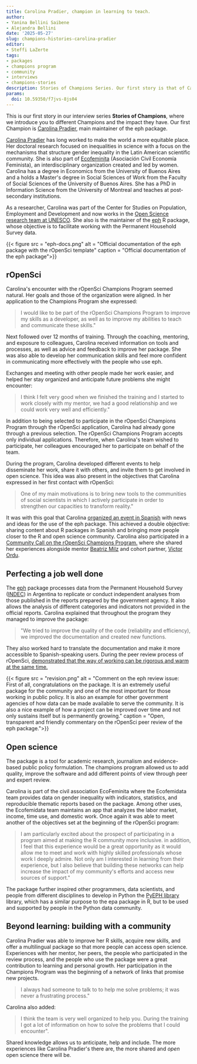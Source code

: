 ```yaml
---
title: Carolina Pradier, champion in learning to teach.
author:
- Yanina Bellini Saibene
- Alejandra Bellini
date: '2025-05-27'
slug: champions-histories-carolina-pradier
editor:
- Steffi LaZerte
tags:
- packages
- champions program
- community
- interviews
- champions-stories
description: Stories of Champions Series. Our first story is that of Carolina Pradier, main maintainer of the eph package. We review her participation in the program and the impact of her work in different organizations and communities.
params:
  doi: 10.59350/f7jvs-8js04 
---
```

This is our first story in our interview series **Stories of Champions**, where we introduce you to different Champions and the impact they have. Our first Champion is [Carolina Pradier](/es/author/carolina-pradier/), main maintainer of the eph package.

[Carolina Pradier](/author/carolina-pradier/) has long worked to make the world a more equitable place. Her doctoral research focused on inequalities in science with a focus on the mechanisms that structure gender inequality in the Latin American scientific community. She is also part of [Ecofeminita](https://ecofeminita.com/) (Asociación Civil Economía Feminista), an interdisciplinary organization created and led by women.
Carolina has a degree in Economics from the University of Buenos Aires and a holds a Master's degree in Social Sciences of Work from the Faculty of Social Sciences of the University of Buenos Aires. She has a PhD in Information Science from the University of Montreal and teaches at post-secondary institutions.

As a researcher, Carolina was part of the Center for Studies on Population, Employment and Development and now works in the [Open Science research team at UNESCO](https://www.unesco.org/en/open-science). She also is the maintainer of the [eph](https://docs.ropensci.org/eph/) R package, whose objective is to facilitate working with the Permanent Household Survey data.

{{< figure src = "eph-docs.png" alt = "Official documentation of the eph package with the rOpenSci template" caption = "Official documentation of the eph package">}}

## rOpenSci

Carolina's encounter with the rOpenSci Champions Program seemed natural. Her goals and those of the organization were aligned. In her application to the Champions Program she expressed:

> I would like to be part of the rOpenSci Champions Program to improve my skills as a developer, as well as to improve my abilities to teach and communicate these skills."

Next followed over 12 months of training. Through the coaching, mentoring, and exposure to colleagues, Carolina received information on tools and processes, as well as advice and feedback to improve her package. She was also able to develop her communication skills and feel more confident in communicating more effectively with the people who use eph.

Exchanges and meeting with other people made her work easier, and helped her stay organized and anticipate future problems she might encounter:

> I think I felt very good when we finished the training and I started to work closely with my mentor, we had a good relationship and we could work very well and efficiently."

In addition to being selected to participate in the rOpenSci Champions Program through the rOpenSci application, Carolina had already gone through a previous selection. The rOpenSci Champions Program accepts only individual applications. Therefore, when Carolina's team wished to participate, her colleagues encouraged her to participate on behalf of the team. 

During the program, Carolina developed different events to help disseminate her work, share it with others, and invite them to get involved in open science. This idea was also present in the objectives that Carolina expressed in her first contact with rOpenSci:

> One of my main motivations is to bring new tools to the communities of social scientists in which I actively participate in order to strengthen our capacities to transform reality."

It was with this goal that Carolina [organized an event in Spanish](https://vimeo.com/899372049) with news and ideas for the use of the eph package. This achieved a double objective: sharing content about R packages in Spanish and bringing more people closer to the R and open science community.
Carolina also participated in a [Community Call on the rOpenSci Champions Program.](/commcalls/july2023-championprogram/) where she shared her experiences alongside mentor [Beatriz Milz](/es/author/beatriz-milz/) and cohort partner, [Victor Ordu](/author/victor-ordu/).

## Perfecting a job well done

The [eph](https://github.com/ropensci/eph/) package processes data from the Permanent Household Survey ([INDEC](https://www.indec.gob.ar)) in Argentina to replicate or conduct independent analyses from those published in the reports prepared by the government agency. It also allows the analysis of different categories and indicators not provided in the official reports.
Carolina explained that throughout the program they managed to improve the package:

> "We tried to improve the quality of the code (reliability and efficiency), we improved the documentation and created new functions.

They also worked hard to translate the documentation and make it more accessible to Spanish-speaking users.
During the peer review process of rOpenSci, [demonstrated that the way of working can be rigorous and warm at the same time.](https://github.com/ropensci/software-review/issues/593#issuecomment-1709968472)

{{< figure src = "revision.png" alt = "Comment on the eph review issue: First of all, congratulations on the package. It is an extremely useful package for the community and one of the most important for those working in public policy. It is also an example for other government agencies of how data can be made available to serve the community. It is also a nice example of how a project can be improved over time and not only sustains itself but is permanently growing." caption = "Open, transparent and friendly commentary on the rOpenSci peer review of the eph package.">}}

## Open science

The package is a tool for academic research, journalism and evidence-based public policy formulation. The champions program allowed us to add quality, improve the software and add different points of view through peer and expert review.

Carolina is part of the civil association EcoFeminita where the Ecofemidata team provides data on gender inequality with indicators, statistics, and reproducible thematic reports based on the package. Among other uses, the Ecofemidata team maintains an app that analyzes the labor market, income, time use, and domestic work.
Once again it was able to meet another of the objectives set at the beginning of the rOpenSci program:

> I am particularly excited about the prospect of participating in a program aimed at making the R community more inclusive. in addition, I feel that this experience would be a great opportunity as it would allow me to meet and work with highly skilled professionals whose work I deeply admire. Not only am I interested in learning from their experience, but I also believe that building these networks can help increase the impact of my community's efforts and access new sources of support."

The package further inspired other programmers, data scientists, and people from different disciplines to develop in Python the [PyEPH library](https://pyeph.readthedocs.io/es/latest/) library, which has a similar purpose to the epa package in R, but to be used and supported by people in the Python data community.

## Beyond learning: building with a community

Carolina Pradier was able to improve her R skills, acquire new skills, and offer a multilingual package so that more people can access open science. Experiences with her mentor, her peers, the people who participated in the review process, and the people who use the package were a great contribution to learning and personal growth. Her participation in the Champions Program was the beginning of a network of links that promise new projects.

> I always had someone to talk to to help me solve problems; it was never a frustrating process."

Carolina also added:

> I think the team is very well organized to help you. During the training I got a lot of information on how to solve the problems that I could encounter".

Shared knowledge allows us to anticipate, help and include. The more experiences like Carolina Pradier's there are, the more shared and *open* open science there will be.


